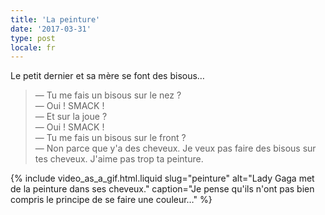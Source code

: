 ```yaml
---
title: 'La peinture'
date: '2017-03-31'
type: post
locale: fr
---
```


Le petit dernier et sa mère se font des bisous…

<!-- more -->

> — Tu me fais un bisous sur le nez ?  
> — Oui ! SMACK !  
> — Et sur la joue ?  
> — Oui ! SMACK !  
> — Tu me fais un bisous sur le front ?  
> — Non parce que y'a des cheveux. Je veux pas faire des bisous sur tes cheveux. J'aime pas trop ta peinture.

{% include video_as_a_gif.html.liquid
slug="peinture"
alt="Lady Gaga met de la peinture dans ses cheveux."
caption="Je pense qu'ils n'ont pas bien compris le principe de se faire une couleur…"
%}
